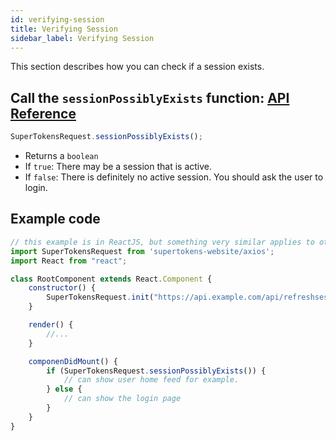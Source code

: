 ```yaml
---
id: verifying-session
title: Verifying Session
sidebar_label: Verifying Session
---
```


This section describes how you can check if a session exists.

## Call the ```sessionPossiblyExists``` function: [API Reference](../api-reference/api-reference#sessionpossiblyexists)
```js
SuperTokensRequest.sessionPossiblyExists();
```
- Returns a ```boolean```
- If ```true```: There may be a session that is active.
- If ```false```: There is definitely no active session. You should ask the user to login.

<div class="divider"></div>

## Example code
```js
// this example is in ReactJS, but something very similar applies to other frameworks as well.
import SuperTokensRequest from 'supertokens-website/axios';
import React from "react";

class RootComponent extends React.Component {
    constructor() {
        SuperTokensRequest.init("https://api.example.com/api/refreshsession", 440);
    }

    render() {
        //...
    }

    componenDidMount() {
        if (SuperTokensRequest.sessionPossiblyExists()) {
            // can show user home feed for example.
        } else {
            // can show the login page
        }
    }
}
```